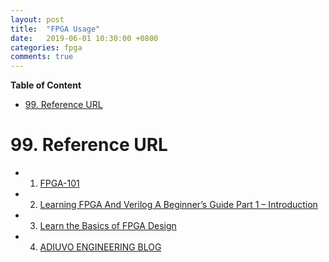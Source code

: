 ```yaml
---
layout: post
title:  "FPGA Usage"
date:   2019-06-01 10:30:00 +0800
categories: fpga
comments: true
---
```


**Table of Content**

- [99. Reference URL](#99-reference-url)



# 99. Reference URL

* 1) [FPGA-101](https://www.nandland.com/articles/fpga-101-fpgas-for-beginners.html)
* 2) [Learning FPGA And Verilog A Beginner’s Guide Part 1 – Introduction](https://numato.com/kb/learning-fpga-verilog-beginners-guide-part-1-introduction/)
* 3) [Learn the Basics of FPGA Design](https://www.fpgatutorial.com/)
* 4) [ADIUVO ENGINEERING BLOG](https://www.adiuvoengineering.com/blog)